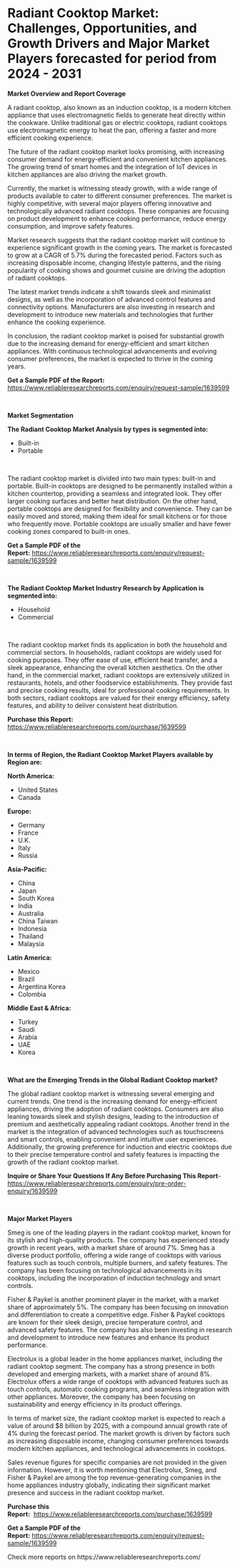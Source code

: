 <p><h1>Radiant Cooktop Market: Challenges, Opportunities, and Growth Drivers and Major Market Players forecasted for period from 2024 - 2031</h1></p><p><strong>Market Overview and Report Coverage</strong></p>
<p><p>A radiant cooktop, also known as an induction cooktop, is a modern kitchen appliance that uses electromagnetic fields to generate heat directly within the cookware. Unlike traditional gas or electric cooktops, radiant cooktops use electromagnetic energy to heat the pan, offering a faster and more efficient cooking experience.</p><p>The future of the radiant cooktop market looks promising, with increasing consumer demand for energy-efficient and convenient kitchen appliances. The growing trend of smart homes and the integration of IoT devices in kitchen appliances are also driving the market growth.</p><p>Currently, the market is witnessing steady growth, with a wide range of products available to cater to different consumer preferences. The market is highly competitive, with several major players offering innovative and technologically advanced radiant cooktops. These companies are focusing on product development to enhance cooking performance, reduce energy consumption, and improve safety features.</p><p>Market research suggests that the radiant cooktop market will continue to experience significant growth in the coming years. The market is forecasted to grow at a CAGR of 5.7% during the forecasted period. Factors such as increasing disposable income, changing lifestyle patterns, and the rising popularity of cooking shows and gourmet cuisine are driving the adoption of radiant cooktops.</p><p>The latest market trends indicate a shift towards sleek and minimalist designs, as well as the incorporation of advanced control features and connectivity options. Manufacturers are also investing in research and development to introduce new materials and technologies that further enhance the cooking experience.</p><p>In conclusion, the radiant cooktop market is poised for substantial growth due to the increasing demand for energy-efficient and smart kitchen appliances. With continuous technological advancements and evolving consumer preferences, the market is expected to thrive in the coming years.</p></p>
<p><strong>Get a Sample PDF of the Report:</strong> <a href="https://www.reliableresearchreports.com/enquiry/request-sample/1639599">https://www.reliableresearchreports.com/enquiry/request-sample/1639599</a></p>
<p>&nbsp;</p>
<p><strong>Market Segmentation</strong></p>
<p><strong>The Radiant Cooktop Market Analysis by types is segmented into:</strong></p>
<p><ul><li>Built-in</li><li>Portable</li></ul></p>
<p>&nbsp;</p>
<p><p>The radiant cooktop market is divided into two main types: built-in and portable. Built-in cooktops are designed to be permanently installed within a kitchen countertop, providing a seamless and integrated look. They offer larger cooking surfaces and better heat distribution. On the other hand, portable cooktops are designed for flexibility and convenience. They can be easily moved and stored, making them ideal for small kitchens or for those who frequently move. Portable cooktops are usually smaller and have fewer cooking zones compared to built-in ones.</p></p>
<p><strong>Get a Sample PDF of the Report:</strong>&nbsp;<a href="https://www.reliableresearchreports.com/enquiry/request-sample/1639599">https://www.reliableresearchreports.com/enquiry/request-sample/1639599</a></p>
<p>&nbsp;</p>
<p><strong>The Radiant Cooktop Market Industry Research by Application is segmented into:</strong></p>
<p><ul><li>Household</li><li>Commercial</li></ul></p>
<p>&nbsp;</p>
<p><p>The radiant cooktop market finds its application in both the household and commercial sectors. In households, radiant cooktops are widely used for cooking purposes. They offer ease of use, efficient heat transfer, and a sleek appearance, enhancing the overall kitchen aesthetics. On the other hand, in the commercial market, radiant cooktops are extensively utilized in restaurants, hotels, and other foodservice establishments. They provide fast and precise cooking results, ideal for professional cooking requirements. In both sectors, radiant cooktops are valued for their energy efficiency, safety features, and ability to deliver consistent heat distribution.</p></p>
<p><strong>Purchase this Report:</strong>&nbsp; <a href="https://www.reliableresearchreports.com/purchase/1639599">https://www.reliableresearchreports.com/purchase/1639599</a></p>
<p>&nbsp;</p>
<p><strong>In terms of Region, the Radiant Cooktop Market Players available by Region are:</strong></p>
<p>
    <p> <strong> North America: </strong>
        <ul>
            <li>United States</li>
            <li>Canada</li>
        </ul>
        </p> 
    <p> <strong> Europe: </strong>
        <ul>
            <li>Germany</li>
            <li>France</li>
            <li>U.K.</li>
            <li>Italy</li>
            <li>Russia</li>
        </ul>
        </p> 
    <p> <strong> Asia-Pacific: </strong>
        <ul>
            <li>China</li>
            <li>Japan</li>
            <li>South Korea</li>
            <li>India</li>
            <li>Australia</li>
            <li>China Taiwan</li>
            <li>Indonesia</li>
            <li>Thailand</li>
            <li>Malaysia</li>
        </ul>
        </p> 
    <p> <strong> Latin America: </strong>
        <ul>
            <li>Mexico</li>
            <li>Brazil</li>
            <li>Argentina Korea</li>
            <li>Colombia</li>
        </ul>
        </p> 
    <p> <strong> Middle East & Africa: </strong>
        <ul>
            <li>Turkey</li>
            <li>Saudi</li>
            <li>Arabia</li>
            <li>UAE</li>
            <li>Korea</li>
        </ul>
    </p>
    </p>
<p>&nbsp;</p>
<p><strong>What are the Emerging Trends in the Global Radiant Cooktop market?</strong></p>
<p><p>The global radiant cooktop market is witnessing several emerging and current trends. One trend is the increasing demand for energy-efficient appliances, driving the adoption of radiant cooktops. Consumers are also leaning towards sleek and stylish designs, leading to the introduction of premium and aesthetically appealing radiant cooktops. Another trend in the market is the integration of advanced technologies such as touchscreens and smart controls, enabling convenient and intuitive user experiences. Additionally, the growing preference for induction and electric cooktops due to their precise temperature control and safety features is impacting the growth of the radiant cooktop market.</p></p>
<p><strong>Inquire or Share Your Questions If Any Before Purchasing This Report</strong>- <a href="https://www.reliableresearchreports.com/enquiry/pre-order-enquiry/1639599">https://www.reliableresearchreports.com/enquiry/pre-order-enquiry/1639599</a></p>
<p>&nbsp;</p>
<p><strong>Major Market Players</strong></p>
<p><p>Smeg is one of the leading players in the radiant cooktop market, known for its stylish and high-quality products. The company has experienced steady growth in recent years, with a market share of around 7%. Smeg has a diverse product portfolio, offering a wide range of cooktops with various features such as touch controls, multiple burners, and safety features. The company has been focusing on technological advancements in its cooktops, including the incorporation of induction technology and smart controls.</p><p>Fisher & Paykel is another prominent player in the market, with a market share of approximately 5%. The company has been focusing on innovation and differentiation to create a competitive edge. Fisher & Paykel cooktops are known for their sleek design, precise temperature control, and advanced safety features. The company has also been investing in research and development to introduce new features and enhance its product performance.</p><p>Electrolux is a global leader in the home appliances market, including the radiant cooktop segment. The company has a strong presence in both developed and emerging markets, with a market share of around 8%. Electrolux offers a wide range of cooktops with advanced features such as touch controls, automatic cooking programs, and seamless integration with other appliances. Moreover, the company has been focusing on sustainability and energy efficiency in its product offerings.</p><p>In terms of market size, the radiant cooktop market is expected to reach a value of around $8 billion by 2025, with a compound annual growth rate of 4% during the forecast period. The market growth is driven by factors such as increasing disposable income, changing consumer preferences towards modern kitchen appliances, and technological advancements in cooktops.</p><p>Sales revenue figures for specific companies are not provided in the given information. However, it is worth mentioning that Electrolux, Smeg, and Fisher & Paykel are among the top revenue-generating companies in the home appliances industry globally, indicating their significant market presence and success in the radiant cooktop market.</p></p>
<p><strong>Purchase this Report:</strong>&nbsp;&nbsp;<a href="https://www.reliableresearchreports.com/purchase/1639599">https://www.reliableresearchreports.com/purchase/1639599</a></p>
<p></p>
<p><strong>Get a Sample PDF of the Report:</strong>&nbsp;<a href="https://www.reliableresearchreports.com/enquiry/request-sample/1639599">https://www.reliableresearchreports.com/enquiry/request-sample/1639599</a></p>
<p>Check more reports on https://www.reliableresearchreports.com/</p>